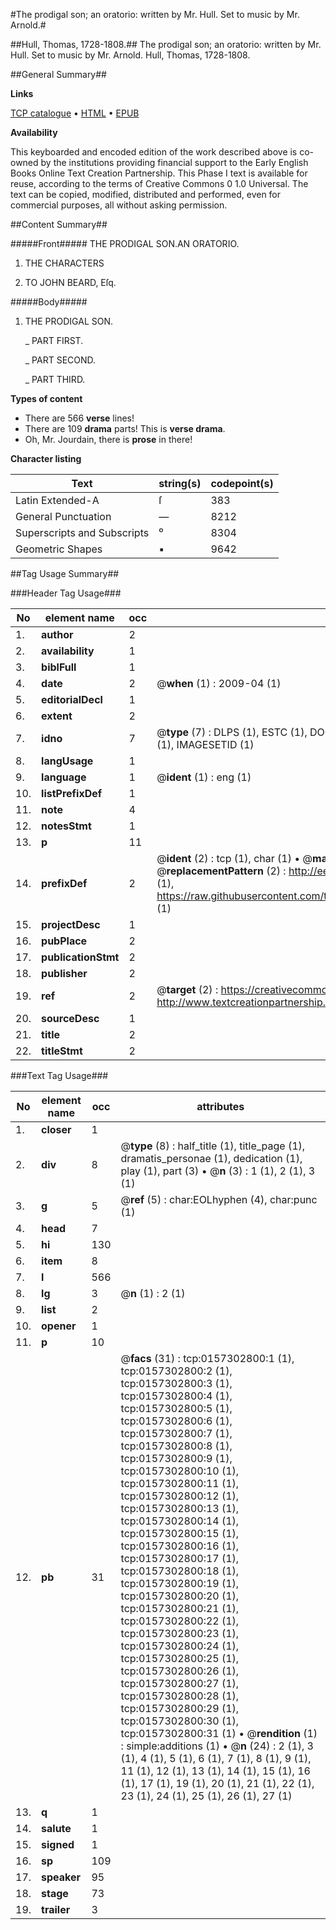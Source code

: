 #The prodigal son; an oratorio: written by Mr. Hull. Set to music by Mr. Arnold.#

##Hull, Thomas, 1728-1808.##
The prodigal son; an oratorio: written by Mr. Hull. Set to music by Mr. Arnold.
Hull, Thomas, 1728-1808.

##General Summary##

**Links**

[TCP catalogue](http://www.ota.ox.ac.uk/tcp/)  • 
[HTML](http://tei.it.ox.ac.uk/tcp/Texts-HTML/free/004/004899546.html)  • 
[EPUB](http://tei.it.ox.ac.uk/tcp/Texts-EPUB/free/004/004899546.epub)

**Availability**

This keyboarded and encoded edition of the
	       work described above is co-owned by the institutions
	       providing financial support to the Early English Books
	       Online Text Creation Partnership. This Phase I text is
	       available for reuse, according to the terms of Creative
	       Commons 0 1.0 Universal. The text can be copied,
	       modified, distributed and performed, even for
	       commercial purposes, all without asking permission.


##Content Summary##

#####Front#####
THE PRODIGAL SON.AN ORATORIO.
1. THE CHARACTERS

1. TO JOHN BEARD, Eſq.

#####Body#####

1. THE PRODIGAL SON.

    _ PART FIRST.

    _ PART SECOND.

    _ PART THIRD.

**Types of content**

  * There are 566 **verse** lines!
  * There are 109 **drama** parts! This is **verse drama**.
  * Oh, Mr. Jourdain, there is **prose** in there!

**Character listing**


|Text|string(s)|codepoint(s)|
|---|---|---|
|Latin Extended-A|ſ|383|
|General Punctuation|—|8212|
|Superscripts             and Subscripts|⁰|8304|
|Geometric Shapes|▪|9642|

##Tag Usage Summary##

###Header Tag Usage###

|No|element name|occ|attributes|
|---|---|---|---|
|1.|__author__|2||
|2.|__availability__|1||
|3.|__biblFull__|1||
|4.|__date__|2| @__when__ (1) : 2009-04 (1)|
|5.|__editorialDecl__|1||
|6.|__extent__|2||
|7.|__idno__|7| @__type__ (7) : DLPS (1), ESTC (1), DOCNO (1), TCP (1), GALEDOCNO (1), CONTENTSET (1), IMAGESETID (1)|
|8.|__langUsage__|1||
|9.|__language__|1| @__ident__ (1) : eng (1)|
|10.|__listPrefixDef__|1||
|11.|__note__|4||
|12.|__notesStmt__|1||
|13.|__p__|11||
|14.|__prefixDef__|2| @__ident__ (2) : tcp (1), char (1)  •  @__matchPattern__ (2) : ([0-9\-]+):([0-9IVX]+) (1), (.+) (1)  •  @__replacementPattern__ (2) : http://eebo.chadwyck.com/downloadtiff?vid=$1&page=$2 (1), https://raw.githubusercontent.com/textcreationpartnership/Texts/master/tcpchars.xml#$1 (1)|
|15.|__projectDesc__|1||
|16.|__pubPlace__|2||
|17.|__publicationStmt__|2||
|18.|__publisher__|2||
|19.|__ref__|2| @__target__ (2) : https://creativecommons.org/publicdomain/zero/1.0/ (1), http://www.textcreationpartnership.org/docs/. (1)|
|20.|__sourceDesc__|1||
|21.|__title__|2||
|22.|__titleStmt__|2||


###Text Tag Usage###

|No|element name|occ|attributes|
|---|---|---|---|
|1.|__closer__|1||
|2.|__div__|8| @__type__ (8) : half_title (1), title_page (1), dramatis_personae (1), dedication (1), play (1), part (3)  •  @__n__ (3) : 1 (1), 2 (1), 3 (1)|
|3.|__g__|5| @__ref__ (5) : char:EOLhyphen (4), char:punc (1)|
|4.|__head__|7||
|5.|__hi__|130||
|6.|__item__|8||
|7.|__l__|566||
|8.|__lg__|3| @__n__ (1) : 2 (1)|
|9.|__list__|2||
|10.|__opener__|1||
|11.|__p__|10||
|12.|__pb__|31| @__facs__ (31) : tcp:0157302800:1 (1), tcp:0157302800:2 (1), tcp:0157302800:3 (1), tcp:0157302800:4 (1), tcp:0157302800:5 (1), tcp:0157302800:6 (1), tcp:0157302800:7 (1), tcp:0157302800:8 (1), tcp:0157302800:9 (1), tcp:0157302800:10 (1), tcp:0157302800:11 (1), tcp:0157302800:12 (1), tcp:0157302800:13 (1), tcp:0157302800:14 (1), tcp:0157302800:15 (1), tcp:0157302800:16 (1), tcp:0157302800:17 (1), tcp:0157302800:18 (1), tcp:0157302800:19 (1), tcp:0157302800:20 (1), tcp:0157302800:21 (1), tcp:0157302800:22 (1), tcp:0157302800:23 (1), tcp:0157302800:24 (1), tcp:0157302800:25 (1), tcp:0157302800:26 (1), tcp:0157302800:27 (1), tcp:0157302800:28 (1), tcp:0157302800:29 (1), tcp:0157302800:30 (1), tcp:0157302800:31 (1)  •  @__rendition__ (1) : simple:additions (1)  •  @__n__ (24) : 2 (1), 3 (1), 4 (1), 5 (1), 6 (1), 7 (1), 8 (1), 9 (1), 11 (1), 12 (1), 13 (1), 14 (1), 15 (1), 16 (1), 17 (1), 19 (1), 20 (1), 21 (1), 22 (1), 23 (1), 24 (1), 25 (1), 26 (1), 27 (1)|
|13.|__q__|1||
|14.|__salute__|1||
|15.|__signed__|1||
|16.|__sp__|109||
|17.|__speaker__|95||
|18.|__stage__|73||
|19.|__trailer__|3||
